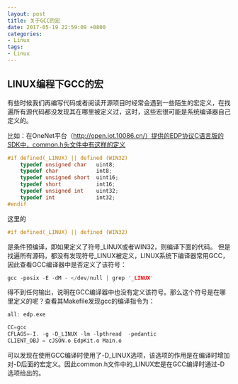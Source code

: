 ```yaml
---
layout: post
title: 关于GCC的宏
date: 2017-05-19 22:59:09 +0800
categories:
- Linux
tags:
- Linux
---
```


## LINUX编程下GCC的宏

有些时候我们再编写代码或者阅读开源项目时经常会遇到一些陌生的宏定义，在找遍所有源代码都没发现其在哪里被定义过，这时，这些宏很可能是系统编译器自己定义的。

比如：在OneNet平台（http://open.iot.10086.cn/）提供的EDP协议C语言版的SDK中，common.h头文件中有这样的定义
```c
#if defined(_LINUX) || defined (WIN32)
    typedef unsigned char   uint8;
    typedef char            int8;
    typedef unsigned short  uint16;
    typedef short           int16;
    typedef unsigned int    uint32;
    typedef int             int32;
#endif
```
这里的
```c
#if defined(_LINUX) || defined (WIN32)
```
是条件预编译，即如果定义了符号_LINUX或者WIN32，则编译下面的代码。
但是找遍所有源码，都没有发现符号_LINUX被定义，LINUX系统下编译器常用GCC，因此查看GCC编译器中是否定义了该符号：
```c
gcc -posix -E -dM - </dev/null | grep '_LINUX'
```
得不到任何输出，说明在GCC编译器中也没有定义该符号。那么这个符号是在哪里定义的呢？查看其Makefile发现gcc的编译指令为：
```c
all: edp.exe

CC=gcc
CFLAGS=-I. -g -D_LINUX -lm -lpthread  -pedantic
CLIENT_OBJ = cJSON.o EdpKit.o Main.o
```
可以发现在使用GCC编译时使用了-D_LINUX选项，该选项的作用是在编译时增加对-D后面的宏定义。因此common.h文件中的_LINUX宏是在GCC编译时通过-D选项给出的。